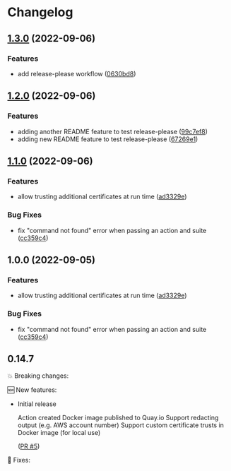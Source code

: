 # Changelog

## [1.3.0](https://github.com/dan-hill2802/github-action-kitchen-terraform/compare/v1.2.0...v1.3.0) (2022-09-06)


### Features

* add release-please workflow ([0630bd8](https://github.com/dan-hill2802/github-action-kitchen-terraform/commit/0630bd8ef0f027096b6faa577e433da2142f27b5))

## [1.2.0](https://github.com/dan-hill2802/github-action-kitchen-terraform/compare/v1.1.0...v1.2.0) (2022-09-06)


### Features

* adding another README feature to test release-please ([99c7ef8](https://github.com/dan-hill2802/github-action-kitchen-terraform/commit/99c7ef8237314bb6873b86d6c025d3f08b31d547))
* adding new README feature to test release-please ([67269e1](https://github.com/dan-hill2802/github-action-kitchen-terraform/commit/67269e182ef164092786492cd5214bd75ad0617f))

## [1.1.0](https://github.com/dan-hill2802/github-action-kitchen-terraform/compare/v1.0.0...v1.1.0) (2022-09-06)


### Features

* allow trusting additional certificates at run time ([ad3329e](https://github.com/dan-hill2802/github-action-kitchen-terraform/commit/ad3329e533d17de8cd91dec032d8b21f9840acce))


### Bug Fixes

* fix "command not found" error when passing an action and suite ([cc359c4](https://github.com/dan-hill2802/github-action-kitchen-terraform/commit/cc359c4a1b1e5096f642794870045f12480e80b7))

## 1.0.0 (2022-09-05)


### Features

* allow trusting additional certificates at run time ([ad3329e](https://github.com/dwp/github-action-kitchen-terraform/commit/ad3329e533d17de8cd91dec032d8b21f9840acce))


### Bug Fixes

* fix "command not found" error when passing an action and suite ([cc359c4](https://github.com/dwp/github-action-kitchen-terraform/commit/cc359c4a1b1e5096f642794870045f12480e80b7))

## 0.14.7

💥 Breaking changes:

🆕 New features:

- Initial release

  Action created
  Docker image published to Quay.io
  Support redacting output (e.g. AWS account number)
  Support custom certificate trusts in Docker image (for local use)

  ([PR #5](https://github.com/dwp/terraform-github-repository/pull/5))

🔧 Fixes:
